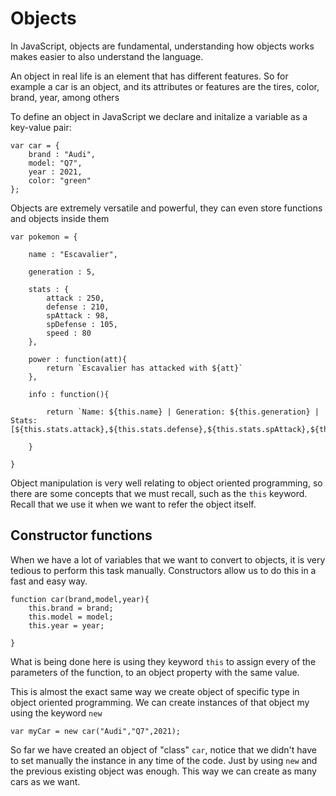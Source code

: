 # Objects

In JavaScript, objects are fundamental, understanding how objects works makes easier to also understand the language.

An object in real life is an element that has different features. So for example a car is an object, and its attributes or features are the tires, color, brand, year, among others

To define an object in JavaScript we declare and initalize a variable as a key-value pair:

    var car = {
        brand : "Audi",
        model: "Q7",
        year : 2021,
        color: "green"
    };

Objects are extremely versatile and powerful, they can even store functions and objects inside them


    var pokemon = {

        name : "Escavalier",

        generation : 5,

        stats : {
            attack : 250,
            defense : 210,
            spAttack : 98,
            spDefense : 105,
            speed : 80
        },

        power : function(att){
            return `Escavalier has attacked with ${att}`
        },

        info : function(){

            return `Name: ${this.name} | Generation: ${this.generation} | Stats: [${this.stats.attack},${this.stats.defense},${this.stats.spAttack},${this.stats.spDefense},${this.stats.speed}]` 

        }

    }


Object manipulation is very well relating to object oriented programming, so there are some concepts that we must recall, such as the `this` keyword. Recall that we use it when we want to refer the object itself. 

## Constructor functions
When we have a lot of variables that we want to convert to objects, it is very tedious to perform this task manually. Constructors allow us to do this in a fast and easy way. 

    function car(brand,model,year){
        this.brand = brand;
        this.model = model;
        this.year = year;

    }

What is being done here is using they keyword `this` to assign every of the parameters of the function, to an object property with the same value.

This is almost the exact same way we create object of specific type in object oriented programming. We can create instances of that object my using the keyword `new`

    var myCar = new car("Audi","Q7",2021);

So far we have created an object of "class" `car`, notice that we didn't have to set manually the instance in any time of the code. Just by using `new` and the previous existing object was enough. This way we can create as many cars as we want. 

